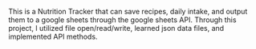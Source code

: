 
This is a Nutrition Tracker that can save recipes, daily intake, and output them to a google sheets through the google sheets API. Through this project, I utilized file open/read/write, learned json data files, and implemented API methods. 
